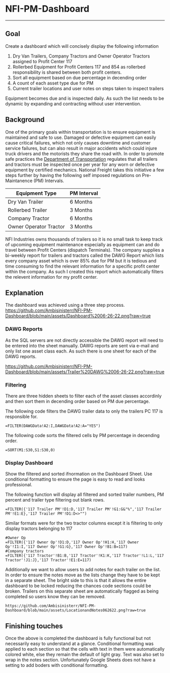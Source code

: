 # NFI-PM-Dashboard
----
## Goal

Create a dashboard which will concisely display the following information

1) Dry Van Trailers, Company Tractors and Owner Operator Tractors assigned to Profit Center 117
2) Rollerbed Equipment for Profit Centers 117 and 854 as rollerbed responsibility is shared between both profit centers.
3) Sort all equipment based on due percentage in decending order
4) A count of each asset type due for PM
5) Current trailer locations and user notes on steps taken to inspect trailers

Equipment becomes due and is inspected daily. As such the list needs to be dynamic by expanding and contracting without user intervention.

## Background

One of the primary goals within transportation is to ensure equipment is maintained and safe to use. Damaged or defective equipment can easily cause critical failures, which not only causes downtime and customer service failures, but can also result in major accidents which could injure truck drivers and the motorists they share the road with. In order to promote safe practices the <a href="https://www.transportation.gov/">Department of Transportation</a> regulates that all trailers and tractors must be inspected once per year for any worn or defective equipment by certified mechanics. National Freight takes this initiative a few steps further by having the following self imposed regulations on Pre-Maintanence (PM) Intervals.

| Equipment Type | PM Interval |
| -------------- | ------------------- |
| Dry Van Trailer | 6 Months |
| Rollerbed Trailer | 3 Months |
| Company Tractor | 6 Months |
| Owner Operator Tractor | 3 Months |

NFI Industries owns thousands of trailers so it is no small task to keep track of upcoming equipment maintenance especially as equipment can and do travel between Profit Centers (dispatch Terminals). The company supplies a bi-weekly report for trailers and tractors called the DAWG Report which lists every company asset which is over 85% due for PM but it is tedious and time consuming to find the relevant information for a specific profit center within the company. As such I created this report which automatically filters the relevent information for my profit center.

## Explanation

The dashboard was achieved using a three step process.
<img>https://github.com/Ambisinisterr/NFI-PM-Dashboard/blob/main/assets/Dashboard%2006-26-22.png?raw=true</img>

### DAWG Reports
As the SQL servers are not directly accessible the DAWG report will need to be entered into the sheet manually. DAWG reports are sent via e-mail and only list one asset class each. As such there is one sheet for each of the DAWG reports.

<img>https://github.com/Ambisinisterr/NFI-PM-Dashboard/blob/main/assets/Trailer%20DAWG%2006-26-22.png?raw=true</img>

### Filtering
There are three hidden sheets to filter each of the asset classes accordinly and then sort them in decending order based on PM due percentage.

The following code filters the DAWG trailer data to only the trailers PC 117 is responsible for.
```
=FILTER(DAWGData!A2:I,DAWGData!A2:A="YES")
```
The following code sorts the filtered cells by PM percentage in decending order.
```
=SORT(M1:S30,S1:S30,0)
```

### Display Dashboard
Show the filtered and sorted ifnormation on the Dashboard Sheet. Use conditional formatting to ensure the page is easy to read and looks professional.

The following function will display all filtered and sorted trailer numbers, PM percent and trailer type filtering out blank rows.
```
=FILTER({'117 Trailer PM'!D1:D,'117 Trailer PM'!G1:G&"%",'117 Trailer PM'!E1:E},'117 Trailer PM'!D1:D<>"")
```

Similar formats were for the two tractor columns except it is filtering to only display tractors belonging to 117
```
#Owner Op
=FILTER({'117 Owner Op'!D1:D,'117 Owner Op'!H1:H,'117 Owner Op'!I1:I,'117 Owner Op'!G1:G},'117 Owner Op'!B1:B=117)
#Company tractors
=FILTER({'117 Tractor'!B1:B,'117 Tractor'!K1:K,'117 Tractor'!L1:L,'117 Tractor'!J1:J},'117 Tractor'!E1:E=117)
```

Additionally we want to allow users to add notes for each trailer on the list. In order to ensure the notes move as the lists change they have to be kept in a separate sheet. The bright side to this is that it allows the entire dashboard to be locked reducing the chances code sections could be broken. Trailers on this separate sheet are automatically flagged as being completed so users know they can be removed.
```
https://github.com/Ambisinisterr/NFI-PM-Dashboard/blob/main/assets/LocationandNotes062622.png?raw=true
```

## Finishing touches
Once the above is completed the dashboard is fully functional but not necessarily easy to understand at a glance. Conditional formatting was applied to each section so that the cells with text in them were automatically colored white, else they remain the default of light gray. Text was also set to wrap in the notes section. Unfortunately Google Sheets does not have a setting to add boders with conditional formatting.
